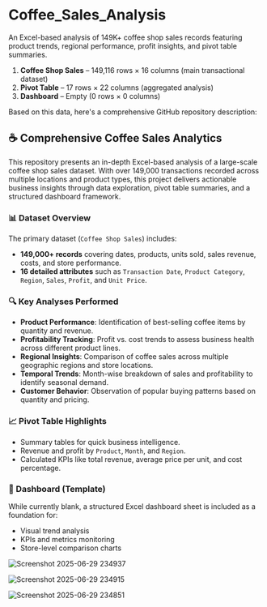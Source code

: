 # Coffee_Sales_Analysis
An Excel-based analysis of 149K+ coffee shop sales records featuring product trends, regional performance, profit insights, and pivot table summaries.


1. **Coffee Shop Sales** – 149,116 rows × 16 columns (main transactional dataset)
2. **Pivot Table** – 17 rows × 22 columns (aggregated analysis)
3. **Dashboard** – Empty (0 rows × 0 columns)

Based on this data, here's a comprehensive GitHub repository description:



## ☕ Comprehensive Coffee Sales Analytics

This repository presents an in-depth Excel-based analysis of a large-scale coffee shop sales dataset. With over 149,000 transactions recorded across multiple locations and product types, this project delivers actionable business insights through data exploration, pivot table summaries, and a structured dashboard framework.

### 📊 Dataset Overview

The primary dataset (`Coffee Shop Sales`) includes:

* **149,000+ records** covering dates, products, units sold, sales revenue, costs, and store performance.
* **16 detailed attributes** such as `Transaction Date`, `Product Category`, `Region`, `Sales`, `Profit`, and `Unit Price`.

### 🔍 Key Analyses Performed

* **Product Performance**: Identification of best-selling coffee items by quantity and revenue.
* **Profitability Tracking**: Profit vs. cost trends to assess business health across different product lines.
* **Regional Insights**: Comparison of coffee sales across multiple geographic regions and store locations.
* **Temporal Trends**: Month-wise breakdown of sales and profitability to identify seasonal demand.
* **Customer Behavior**: Observation of popular buying patterns based on quantity and pricing.

### 📈 Pivot Table Highlights

* Summary tables for quick business intelligence.
* Revenue and profit by `Product`, `Month`, and `Region`.
* Calculated KPIs like total revenue, average price per unit, and cost percentage.

### 🧩 Dashboard (Template)

While currently blank, a structured Excel dashboard sheet is included as a foundation for:

* Visual trend analysis
* KPIs and metrics monitoring
* Store-level comparison charts

![Screenshot 2025-06-29 234937](https://github.com/user-attachments/assets/d8d9f234-efd5-4086-9e34-7c891943e58c)

![Screenshot 2025-06-29 234915](https://github.com/user-attachments/assets/7c005b55-d657-471b-8676-730a2beda89d)

![Screenshot 2025-06-29 234851](https://github.com/user-attachments/assets/2e4fe880-871e-451f-8f6c-6f7bc95148a3)



